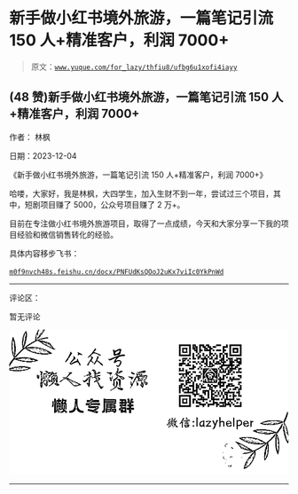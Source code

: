 # 新手做小红书境外旅游，一篇笔记引流 150 人+精准客户，利润 7000+

> 原文：[`www.yuque.com/for_lazy/thfiu8/ufbg6u1xofi4iayy`](https://www.yuque.com/for_lazy/thfiu8/ufbg6u1xofi4iayy)

## (48 赞)新手做小红书境外旅游，一篇笔记引流 150 人+精准客户，利润 7000+

作者： 林枫

日期：2023-12-04

《新手做小红书境外旅游，一篇笔记引流 150 人+精准客户，利润 7000+》

哈喽，大家好，我是林枫，大四学生，加入生财不到一年，尝试过三个项目，其中，短剧项目赚了 5000，公众号项目赚了 2 万+。

目前在专注做小红书境外旅游项目，取得了一点成绩，今天和大家分享一下我的项目经验和微信销售转化的经验。

具体内容移步飞书：

[`m0f9nvch48s.feishu.cn/docx/PNFUdKsQOoJ2uKx7viIc0YkPnWd`](https://m0f9nvch48s.feishu.cn/docx/PNFUdKsQOoJ2uKx7viIc0YkPnWd)

* * *

评论区：

暂无评论

![](img/1c37d505930596d12a88ab23e11aa07a.png)

* * *